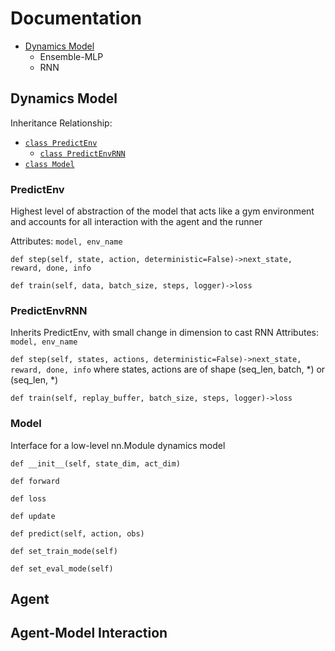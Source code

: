 # Documentation

* [Dynamics Model](#dynamicsmodel)
    * Ensemble-MLP
    * RNN
    
## Dynamics Model
Inheritance Relationship:
* [`class PredictEnv`](#predictenv)
    * [`class PredictEnvRNN`](#predictenvrnn)
* [`class Model`](#model)
    
### PredictEnv
Highest level of abstraction of the model that acts like a gym environment and accounts for all interaction with the agent and the runner

Attributes: `model, env_name`

`def step(self, state, action, deterministic=False)->next_state, reward, done, info`

`def train(self, data, batch_size, steps, logger)->loss`
       
### PredictEnvRNN
Inherits PredictEnv, with small change in dimension to cast RNN
Attributes: `model, env_name`

`def step(self, states, actions, deterministic=False)->next_state, reward, done, info`
where states, actions are of shape (seq_len, batch, \*) or (seq_len, \*)

`def train(self, replay_buffer, batch_size, steps, logger)->loss`

### Model
Interface for a low-level nn.Module dynamics model

`def __init__(self, state_dim, act_dim)`

`def forward`

`def loss`

`def update`

`def predict(self, action, obs)`

`def set_train_mode(self)`

`def set_eval_mode(self)`

## Agent

## Agent-Model Interaction

